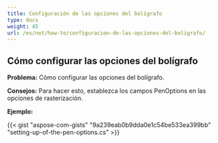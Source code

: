 ```yaml
---
title: Configuración de las opciones del bolígrafo
type: docs
weight: 45
url: /es/net/how-to/configuracion-de-las-opciones-del-boligrafo/
---
```


## **Cómo configurar las opciones del bolígrafo**

**Problema:** Cómo configurar las opciones del bolígrafo.

**Consejos:** Para hacer esto, establezca los campos PenOptions en las opciones de rasterización.

**Ejemplo:**

{{< gist "aspose-com-gists" "9a239eab0b9dda0e1c54be533ea399bb" "setting-up-of-the-pen-options.cs" >}}
